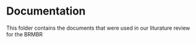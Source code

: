 # Documentation

This folder contains the documents that were used in our liturature review for the BRMBR
